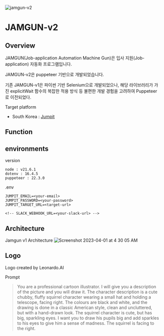 ![jamgun-v2](https://github.com/thursdaycurry/jamgun-v2/assets/87453411/ee9b6698-65b8-4fc5-87d4-4421a87c409e)

# JAMGUN-v2

## Overview

JAMGUN(Job-application Automation Machine Gun)은 입사 지원(Job-application) 자동화 프로그램입니다.

JAMGUN-v2은 puppeteer 기반으로 개발되었습니다.

기존 JAMGUN-v1은 파이썬 기반 Selenium으로 개발되었으나, 해당 라이브러리가 가진 explicitWait 함수의 복잡한 적용 방식 등 불편한 개발 경험을 고려하여 Puppeteer로 이전되었다.

Target platform

- South Korea : [Jumpit](https://www.jumpit.co.kr/)

## Function

<!-- - You can automate job application tasks(2023-03-30, Intellipick, Jumpit) -->
<!-- - You can get summary about jobs you applied in CSV file at `/data` directory. -->

## environments

version

```
node : v21.6.1
dotenv : 16.4.5
puppeteer : 22.3.0
```

.env

```
JUMPIT_EMAIL=<your-email>
JUMPIT_PASSWORD=<your-password>
JUMPIT_TARGET_URL=<target-url>

<!-- SLACK_WEBHOOK_URL=<your-slack-url> -->
```

## Architecture

Jamgun v1 Architecture
![Screenshot 2023-04-01 at 4 30 05 AM](https://user-images.githubusercontent.com/87453411/229212130-151fb54c-2ff8-480a-b936-ed6155032936.jpg)

## Logo

Logo created by Leonardo.AI

Prompt

> You are a professional cartoon illustrator. I will give you a description of the picture and you will draw it. The character description is a cute chubby, fluffy squirrel character wearing a small hat and holding a telescope, facing right. The colours are black and white, and the drawing is done in a classic American style, clean and uncluttered, but with a hand-drawn look. The squirrel character is cute, but has big, sparkling eyes. I want you to draw his pupils big and add sparkles to his eyes to give him a sense of madness. The squirrel is facing to the right.
